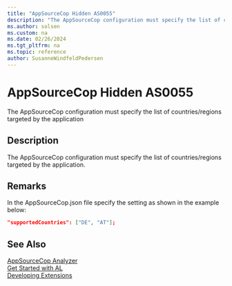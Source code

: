 ```yaml
---
title: "AppSourceCop Hidden AS0055"
description: "The AppSourceCop configuration must specify the list of countries/regions targeted by the application."
ms.author: solsen
ms.custom: na
ms.date: 02/26/2024
ms.tgt_pltfrm: na
ms.topic: reference
author: SusanneWindfeldPedersen
---
```

[//]: # (START>DO_NOT_EDIT)
[//]: # (IMPORTANT:Do not edit any of the content between here and the END>DO_NOT_EDIT.)
[//]: # (Any modifications should be made in the .xml files in the ModernDev repo.)
# AppSourceCop Hidden AS0055
The AppSourceCop configuration must specify the list of countries/regions targeted by the application

## Description
The AppSourceCop configuration must specify the list of countries/regions targeted by the application.

[//]: # (IMPORTANT: END>DO_NOT_EDIT)

## Remarks
In the AppSourceCop.json file specify the setting as shown in the example below:
```json
"supportedCountries": ["DE", "AT"];
```

## See Also  
[AppSourceCop Analyzer](appsourcecop.md)  
[Get Started with AL](../devenv-get-started.md)  
[Developing Extensions](../devenv-dev-overview.md)  